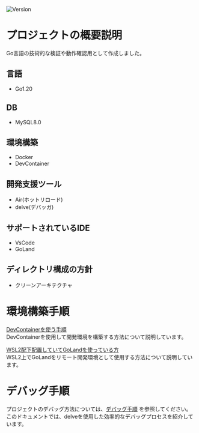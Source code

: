 ![Version](https://img.shields.io/badge/Version-1.0.0-green)
# プロジェクトの概要説明
Go言語の技術的な検証や動作確認用として作成しました。
## 言語
* Go1.20
## DB
* MySQL8.0
## 環境構築
* Docker
* DevContainer
## 開発支援ツール
* Air(ホットリロード)
* delve(デバッガ)
## サポートされているIDE
* VsCode
* GoLand
## ディレクトリ構成の方針
* クリーンアーキテクチャ
# 環境構築手順
[DevContainerを使う手順](./docs/DevContainer.md)  
 DevContainerを使用して開発環境を構築する方法について説明しています。

[WSL2配下配置していてGoLandを使っている方](./docs/GolandRemoteDev.md)  
WSL2上でGoLandをリモート開発環境として使用する方法について説明しています。
# デバッグ手順
プロジェクトのデバッグ方法については、[デバッグ手順](./docs/debug.md) を参照してください。このドキュメントでは、delveを使用した効率的なデバッグプロセスを紹介しています。